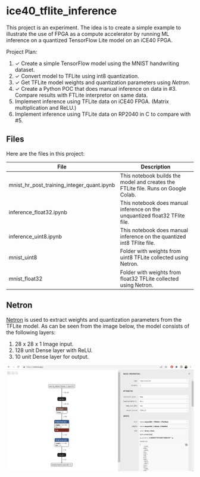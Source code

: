 # ice40_tflite_inference

This project is an experiment. The idea is to create a simple example to 
illustrate the use of FPGA as a compute accelerator by running ML inference 
on a quantized TensorFlow Lite model on an iCE40 FPGA. 

Project Plan:

1. ✓ Create a simple TensorFlow model using the MNIST handwriting dataset.
2. ✓ Convert model to TFLite using int8 quantization.
3. ✓ Get TFLite model weights and quantization parameters using *Netron*.
4. ✓ Create a Python POC that does manual inference on data in #3. Compare 
results with FTLite interpretor on same data.
5. Implement inference using TFLite data on iCE40 FPGA. (Matrix multiplication and ReLU.)
6. Implement inference using TFLite data on RP2040 in C to compare with #5.


## Files

Here are the files in this project:

| File | Description|
|--|--|
| mnist_hr_post_training_integer_quant.ipynb | This notebook builds the model and creates the FTLite file. Runs on Google Colab.|
| inference_float32.ipynb | This notebook does manual inference on the unquantized float32 TFlite file.| 
| inference_uint8.ipynb | This notebook does manual inference on the quantized int8 TFlite file. |
| mnist_uint8 | Folder with weights from uint8 TFLite collected using Netron.|
| mnist_float32 | Folder with weights from float32 TFLite collected using Netron.|


## Netron 

[Netron](https://netron.app/) is used to extract weights and quantization parameters from the TFLite model. As can be seen from the image below, the model consists of the following layers:

1. 28 x 28 x 1 Image input.
2. 128 unit Dense layer with ReLU.
3. 10 unit Dense layer for output.

![Netron](netron.png)
